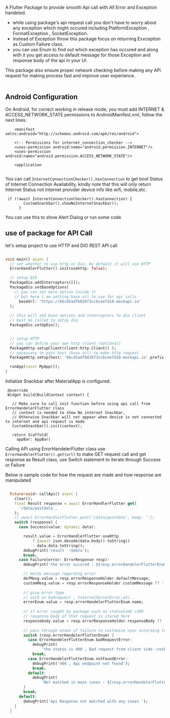 A Flutter Package to provide smooth Api call with All Error and Exception handeled.<br>
-  while using package's api request call you don't have to worry about any exception which might occured including PlatformException , FormatException , SocketException.<br>
- Instead of Exception throw this package focus on returning Exxception as Custom Failure class.<br>
- you can use Enum to find out which exception has occured and along with it you get access to default message for those Exception and response body of the api in your UI.<br>

This package also ensure proper network checking before making any APi request for making process fast and improve user experience.<br><br>

## Android Configuration 
On Android, for correct working in release mode, you must add INTERNET & ACCESS_NETWORK_STATE permissions to AndroidManifest.xml, follow the next lines:
    

```
    <manifest xmlns:android="http://schemas.android.com/apk/res/android">
    
    <!-- Permissions for internet_connection_checker -->
    <uses-permission android:name="android.permission.INTERNET"/>
    <uses-permission android:name="android.permission.ACCESS_NETWORK_STATE"/>
    
    <application
    
```

You can call `InternetConnectionChecker().hasConnection` to get bool Status of Internet Connection Availability, kindly note that this will only return Internet Status not Internet proivder device info like wifi, mobile,etc.



```
 if (!await InternetConnectionChecker().hasConnection) {
        CustomSnackbar().showNoInternetSnackbar();
      }     
```


 You can use this to show Alert Dialog or run some code 



 ## use of package for API Call

let's setup project to use HTTP and DIO REST API call

```dart

void main() async {
  // set whether to use http or Dio, by default it will use HTTP
  ErrorHandlerFlutter().init(usehttp: false);

  // setup DIO
  PackageDio.addInterceptors([]);
  PackageDio.setBaseOptions(
    // you can set more option inside it
    // but here i am setting base url to use for api calls
      baseUrl: 'https://66c45adfb026f3cc6ceefd10.mockapi.io'
  );
  
  // this will add base options and interceptors to dio client
  // must be called to setup dio 
  PackageDio.setUpDio();


  // setup HTTP
  // you can define your own http client (optional)
  PackageHttp.setupClient(client:http.Client() );
  // necessary to pass host (base url) to make http request
  PackageHttp.setup(host: '66c45adfb026f3cc6ceefd10.mockapi.io',prefix: '');

  runApp(const MyApp());
}

```

Initialize Snackbar after MaterialApp is configured.

 ```
  @override
  Widget build(BuildContext context) {
    
    // Make sure to call init function before using api call from ErrorHandelerFlutter class
    // context is needed to show No internet Snackbar,
    // Otherwise Snackbar will not appear when device is not connected to internet and api request is made
    CustomSnackbar().init(context);

    return Scaffold(
      appBar: AppBar(
```

Calling APi using ErrorHandelerFlutter class
use `ErrorHandelerFlutter().get(url)` to make GET request call
and get response as Result class, use Switch statement to iterate through Success or Failure

Below is sample code for how the request are made and how response are manipulated

```dart

  Future<void> callApi() async {
    clear();
    final Result response = await ErrorHandlerFlutter.get(
      '/data/postdata',
    );
    // await ErrorHandlerFlutter.post('/data/postdata', body: '');
    switch (response) {
      case Success(value: dynamic data):

        result.value = ErrorHandlerFlutter.useHttp
            ? (await json.decode(data.body)).toString()
            : data.data.toString();
        debugPrint('result  :$data');
        break;
      case Failure(error: ErrorResponse resp):
        debugPrint('the error occured : ${resp.errorHandelerFlutterEnum.name}');

        // Holds message regarding error
        defMesg.value = resp.errorResponseHolder.defaultMessage;
        customMesg.value = resp.errorResponseHolder.customMessage ?? '';
        
        // give error type 
        // such as badrequest , InternalServerError,etc..
        errorEnum.value = resp.errorHandelerFlutterEnum.name;
        
        // if error caught by package such as statusCode >300 
        // response body of that request is stored here
        responsebody.value = resp.errorResponseHolder.responseBody ?? '';
        
        // pass through enums of failure to customize uses according to failures
        switch (resp.errorHandelerFlutterEnum) {
          case ErrorHandelerFlutterEnum.badRequestError:
            debugPrint(
                'the status is 400 , Bad request from client side :resbody:${resp.errorResponseHolder.responseBody}\n mesg :${resp.errorResponseHolder.defaultMessage} ');
            break;
          case ErrorHandelerFlutterEnum.notFoundError:
            debugPrint('404 , Api endpoint not found');
            break;
          default:
            debugPrint(
                'Not matched in main cases : ${resp.errorHandelerFlutterEnum.name} ${resp.errorResponseHolder.defaultMessage}');
        }
        break;
      default:
        debugPrint('Api Response not matched with any cases ');
    }
  }
```